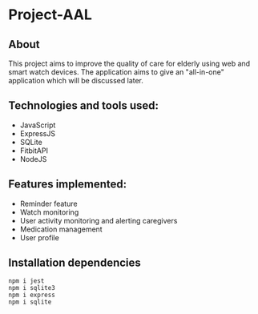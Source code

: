 # Project-AAL

## About

This project aims to improve the quality of care for elderly using web and smart watch devices. The application aims to give an "all-in-one" application which will be discussed later.

## Technologies and tools used:

* JavaScript
* ExpressJS
* SQLite
* FitbitAPI
* NodeJS

## Features implemented:

* Reminder feature
* Watch monitoring
* User activity monitoring and alerting caregivers
* Medication management
* User profile

## Installation dependencies

```git
npm i jest
npm i sqlite3
npm i express
npm i sqlite
```

